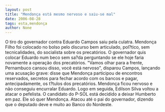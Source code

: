 ```yaml
---
layout: post
title: "Mendonça está mesmo nervoso e saiu-se mal"
date: 2006-08-28
tags: esta,mendonça
author: None
---
```

O tiro do governador contra Eduardo Campos saiu pela culatra. 
Mendonça Filho foi colocado no bolso pelo discurso bem articulado, pol?tico, sem tecnicalidades, do socialista sobre os precatórios.
O governador quis colocar Eduardo num beco sem sa?da perguntando se ele hoje faria novamente a operação dos precatórios.
\"Vamos olhar para a frente, Pernambuco cansou disso, você está nervoso\", disparou Campos, lançando uma acusação grave: disse que Mendonça participou de encontros reservados, secretos para fechar acordo com os bancos e pagar, antecipadamente, os t?tulos dos precatórios.
Mendonça ficou nervoso e não conseguiu encurralar Eduardo.
Logo em seguida, Edilson Silva voltou a atacar o pefelista.
O candidato do P-SOL está decidido a deixar Humberto em paz. Ele só quer Mendonça. Atacou até o pai do governador, dizendo que o deputado deve e muito ao Banco do Nordeste. 